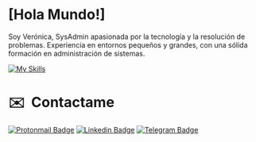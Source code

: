 # [Hola Mundo!]

Soy Verónica, SysAdmin apasionada por la tecnología y la resolución de problemas. Experiencia en entornos pequeños y grandes, con una sólida formación en administración de sistemas.

[![My Skills](https://skillicons.dev/icons?i=linux,bash,ansible,vim,py,html,css,bootstrap,docker,git,github,postgres,mysql,aws,gcp)](https://skillicons.dev)

# ✉️  &nbsp;Contactame

[![Protonmail Badge](https://img.shields.io/badge/ProtonMail-8B89CC?style=for-the-badge&logo=protonmail&logoColor=white&link=mailto:veronica.duran87@proton.me)](mailto:veronica.duran87@proton.me)
[![Linkedin Badge](https://img.shields.io/badge/-LinkedIn-blue?style=for-the-badge&logo=Linkedin&logoColor=white&link=https://www.linkedin.com/in/veronika87/)](https://www.linkedin.com/in/veronika87/)
[![Telegram Badge](https://img.shields.io/badge/Telegram-2CA5E0?style=for-the-badge&logo=telegram&logoColor=white&link=https://t.me/VeroNika_87)](https://t.me/VeroNika_87)


